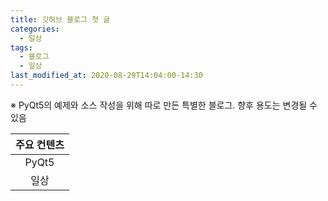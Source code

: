 ```yaml
---
title: 깃허브 블로그 첫 글
categories:
  - 일상
tags:
  - 블로그
  - 일상
last_modified_at: 2020-08-29T14:04:00-14:30
---
```

※ PyQt5의 예제와 소스 작성을 위해 따로 만든 특별한 블로그. 향후 용도는 변경될 수 있음


|주요 컨텐츠|
|:--------:|
|PyQt5     |
|일상      |
